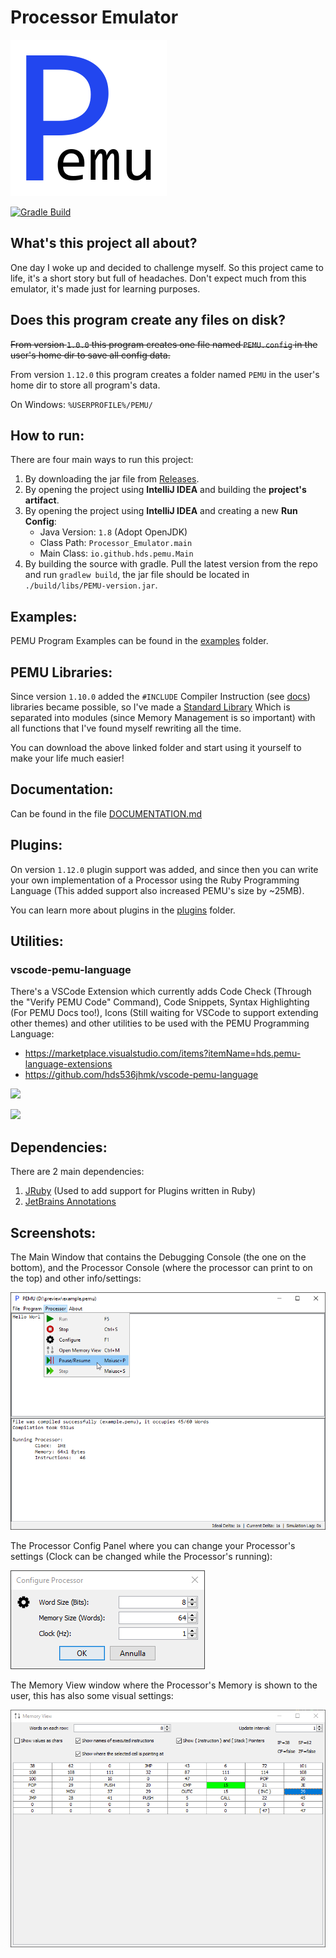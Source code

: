 # Processor Emulator

![](./logo.png)

[![Gradle Build](https://github.com/hds536jhmk/ProcessorEmulator/actions/workflows/gradle.yml/badge.svg)](https://github.com/hds536jhmk/ProcessorEmulator/actions/workflows/gradle.yml)

## What's this project all about?

One day I woke up and decided to challenge myself.
So this project came to life, it's a short story but full of headaches.
Don't expect much from this emulator, it's made just for learning purposes.

## Does this program create any files on disk?

~~From version `1.0.0` this program creates one file named `PEMU.config` in the user's home dir to save all config data.~~

From version `1.12.0` this program creates a folder named `PEMU` in the user's home dir to store all program's data.

On Windows: `%USERPROFILE%/PEMU/`

## How to run:

There are four main ways to run this project:
 1. By downloading the jar file from [Releases](https://github.com/hds536jhmk/ProcessorEmulator/releases).
 2. By opening the project using **IntelliJ IDEA** and building the **project's artifact**.
 3. By opening the project using **IntelliJ IDEA** and creating a new **Run Config**:
    - Java Version: `1.8` (Adopt OpenJDK)
    - Class Path: `Processor_Emulator.main`
    - Main Class: `io.github.hds.pemu.Main`
 4. By building the source with gradle. Pull the latest version from the repo and run `gradlew build`,
    the jar file should be located in `./build/libs/PEMU-version.jar`.

## Examples:

PEMU Program Examples can be found in the [examples](https://github.com/hds536jhmk/ProcessorEmulator/tree/master/examples)
folder.

## PEMU Libraries:

Since version `1.10.0` added the `#INCLUDE` Compiler Instruction (see [docs](#documentation)) libraries became possible,
so I've made a [Standard Library](https://github.com/hds536jhmk/pemu-stdlib) Which is separated
into modules (since Memory Management is so important) with all functions that I've found myself rewriting all the time.

You can download the above linked folder and start using it yourself to make your life much easier!

## Documentation:

Can be found in the file [DOCUMENTATION.md](https://github.com/hds536jhmk/ProcessorEmulator/blob/master/DOCUMENTATION.md)

## Plugins:

On version `1.12.0` plugin support was added, and since then you can write your own implementation of a Processor using
the Ruby Programming Language (This added support also increased PEMU's size by ~25MB).

You can learn more about plugins in the [plugins](https://github.com/hds536jhmk/ProcessorEmulator/tree/master/plugins)
folder.

## Utilities:

### vscode-pemu-language

There's a VSCode Extension which currently adds Code Check (Through the "Verify PEMU Code" Command), Code Snippets,
Syntax Highlighting (For PEMU Docs too!), Icons (Still waiting for VSCode to support extending other themes) and other
utilities to be used with the PEMU Programming Language:

 - https://marketplace.visualstudio.com/items?itemName=hds.pemu-language-extensions
 - https://github.com/hds536jhmk/vscode-pemu-language

![](https://raw.githubusercontent.com/hds536jhmk/vscode-pemu-language/master/pemu-language-extension.verify-code.gif)

![](https://raw.githubusercontent.com/hds536jhmk/vscode-pemu-language/master/pemu-language-extension.snippets.gif)

## Dependencies:

There are 2 main dependencies:
1. [JRuby](https://www.jruby.org) (Used to add support for Plugins written in Ruby)
2. [JetBrains Annotations](https://github.com/JetBrains/java-annotations)

## Screenshots:

The Main Window that contains the Debugging Console (the one on the bottom), and the Processor Console (where the
processor can print to on the top) and other info/settings:

![](./preview_main_window.png)

The Processor Config Panel where you can change your Processor's settings
(Clock can be changed while the Processor's running):

![](./preview_processor_config.png)

The Memory View window where the Processor's Memory is shown to the user, this has also some visual settings:

![](./preview_memory_view.png)
